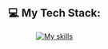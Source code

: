 <div align="center">
  
## 💻 My Tech Stack:

[![My skills](https://skillicons.dev/icons?i=html,css,js,ts,nodejs,threejs,react,next,tailwind,styledcomponents,prisma,graphql,postgres,mysql,postman,jest,vite,docker,linux,git,figma,blender&perline=10)](https://skillicons.dev)

</div>
